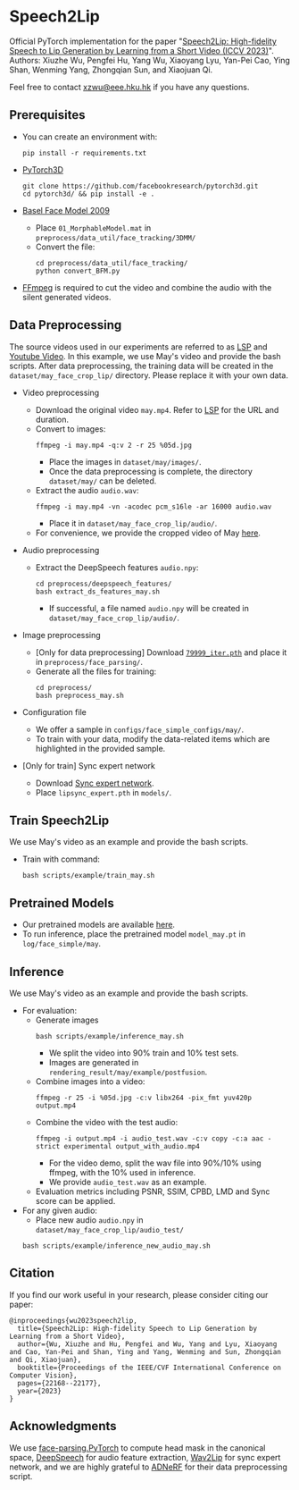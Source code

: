 # Speech2Lip

<!-- ![](paper_data/pipeline.png) -->

Official PyTorch implementation for the paper "[Speech2Lip: High-fidelity Speech to Lip Generation by Learning from a Short Video (ICCV 2023)](https://arxiv.org/pdf/2309.04814.pdf)".<br/>
Authors: Xiuzhe Wu, Pengfei Hu, Yang Wu, Xiaoyang Lyu, Yan-Pei Cao, Ying Shan, Wenming Yang, Zhongqian Sun, and Xiaojuan Qi.

Feel free to contact xzwu@eee.hku.hk if you have any questions.

## Prerequisites
- You can create an environment with:
    ```
    pip install -r requirements.txt
    ```
- [PyTorch3D](https://github.com/facebookresearch/pytorch3d)

    ```
    git clone https://github.com/facebookresearch/pytorch3d.git
    cd pytorch3d/ && pip install -e .
    ```
- [Basel Face Model 2009](https://faces.dmi.unibas.ch/bfm/main.php?nav=1-1-0&id=details) 
    - Place ```01_MorphableModel.mat``` in ```preprocess/data_util/face_tracking/3DMM/```
    - Convert the file:
        ```
        cd preprocess/data_util/face_tracking/
        python convert_BFM.py
        ```

- [FFmpeg](https://ffmpeg.org/download.html) is required to cut the video and combine the audio with the silent generated videos.

## Data Preprocessing
The source videos used in our experiments are referred to as [LSP](https://github.com/YuanxunLu/LiveSpeechPortraits) and [Youtube Video](https://www.youtube.com/watch?v=K6aTw_VByD0&list=WL&index=2). In this example, we use May's video and provide the bash scripts. After data preprocessing, the training data will be created in the `dataset/may_face_crop_lip/` directory. Please replace it with your own data.

- Video preprocessing
    - Download the original video ```may.mp4```. Refer to [LSP](https://github.com/YuanxunLu/LiveSpeechPortraits) for the URL and duration.
    - Convert to images:
        ```
        ffmpeg -i may.mp4 -q:v 2 -r 25 %05d.jpg
        ```
        - Place the images in ```dataset/may/images/```.
        - Once the data preprocessing is complete, the directory ```dataset/may/``` can be deleted.
    - Extract the audio ```audio.wav```:
        ```
        ffmpeg -i may.mp4 -vn -acodec pcm_s16le -ar 16000 audio.wav
        ```
        - Place it in ```dataset/may_face_crop_lip/audio/```.
    - For convenience, we provide the cropped video of May [here](https://connecthkuhk-my.sharepoint.com/:v:/g/personal/xzwu_connect_hku_hk/EYESZCvnrwVApGYGFioXd2sBB_KGmuehwlsiR-SF1qdTAg?nav=eyJyZWZlcnJhbEluZm8iOnsicmVmZXJyYWxBcHAiOiJPbmVEcml2ZUZvckJ1c2luZXNzIiwicmVmZXJyYWxBcHBQbGF0Zm9ybSI6IldlYiIsInJlZmVycmFsTW9kZSI6InZpZXciLCJyZWZlcnJhbFZpZXciOiJNeUZpbGVzTGlua0NvcHkifX0&e=qUZPYF).
- Audio preprocessing
    - Extract the DeepSpeech features ```audio.npy```:
        ```
        cd preprocess/deepspeech_features/
        bash extract_ds_features_may.sh
        ```
        - If successful, a file named ```audio.npy``` will be created in ```dataset/may_face_crop_lip/audio/```.

- Image preprocessing
    - [Only for data preprocessing] Download [```79999_iter.pth```](https://drive.google.com/file/d/154JgKpzCPW82qINcVieuPH3fZ2e0P812/view) and place it in ```preprocess/face_parsing/```.
    - Generate all the files for training:
        ```
        cd preprocess/
        bash preprocess_may.sh
        ```
- Configuration file
    - We offer a sample in ```configs/face_simple_configs/may/```. 
    - To train with your data, modify the data-related items which are highlighted in the provided sample.

- [Only for train] Sync expert network
    - Download [Sync expert network](https://iiitaphyd-my.sharepoint.com/personal/radrabha_m_research_iiit_ac_in/_layouts/15/onedrive.aspx?id=%2Fpersonal%2Fradrabha%5Fm%5Fresearch%5Fiiit%5Fac%5Fin%2FDocuments%2FWav2Lip%5FModels%2Flipsync%5Fexpert%2Epth&parent=%2Fpersonal%2Fradrabha%5Fm%5Fresearch%5Fiiit%5Fac%5Fin%2FDocuments%2FWav2Lip%5FModels&ga=1).
    - Place ```lipsync_expert.pth``` in ```models/```.

## Train Speech2Lip
We use May's video as an example and provide the bash scripts. 
- Train with command:
    ```
    bash scripts/example/train_may.sh
    ```

## Pretrained Models
- Our pretrained models are available [here](https://connecthkuhk-my.sharepoint.com/:u:/g/personal/xzwu_connect_hku_hk/EfeX4SgNRLxMtjqfScSqjTIBxG-d8AmllrQP9arwiSu1sA?e=GFX1Ws).
- To run inference, place the pretrained model ```model_may.pt``` in ```log/face_simple/may```.

## Inference 
We use May's video as an example and provide the bash scripts. 
- For evaluation:
    - Generate images
        ```
        bash scripts/example/inference_may.sh
        ```
        - We split the video into 90% train and 10% test sets.
        - Images are generated in ```rendering_result/may/example/postfusion```.
    - Combine images into a video:
        ```
        ffmpeg -r 25 -i %05d.jpg -c:v libx264 -pix_fmt yuv420p output.mp4
        ```
    - Combine the video with the test audio:
        ```
        ffmpeg -i output.mp4 -i audio_test.wav -c:v copy -c:a aac -strict experimental output_with_audio.mp4
        ```
        - For the video demo, split the wav file into 90%/10% using ffmpeg, with the 10% used in inference.
        - We provide ```audio_test.wav``` as an example.
    - Evaluation metrics including PSNR, SSIM, CPBD, LMD and Sync score can be applied.
- For any given audio:
    - Place new audio ```audio.npy``` in ```dataset/may_face_crop_lip/audio_test/```
    ```
    bash scripts/example/inference_new_audio_may.sh
    ```

## Citation
If you find our work useful in your research, please consider citing our paper:

```
@inproceedings{wu2023speech2lip,
  title={Speech2Lip: High-fidelity Speech to Lip Generation by Learning from a Short Video},
  author={Wu, Xiuzhe and Hu, Pengfei and Wu, Yang and Lyu, Xiaoyang and Cao, Yan-Pei and Shan, Ying and Yang, Wenming and Sun, Zhongqian and Qi, Xiaojuan},
  booktitle={Proceedings of the IEEE/CVF International Conference on Computer Vision},
  pages={22168--22177},
  year={2023}
}
```

## Acknowledgments
We use [face-parsing.PyTorch](https://github.com/zllrunning/face-parsing.PyTorch) to compute head mask in the canonical space, [DeepSpeech](https://github.com/mozilla/DeepSpeech) for audio feature extraction, [Wav2Lip](https://github.com/Rudrabha/Wav2Lip) for sync expert network, and we are highly grateful to [ADNeRF](https://github.com/YudongGuo/AD-NeRF) for their data preprocessing script.
